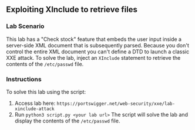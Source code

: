 ## Exploiting XInclude to retrieve files
### Lab Scenario
This lab has a "Check stock" feature that embeds the user input inside a server-side XML document that is subsequently parsed.
Because you don't control the entire XML document you can't define a DTD to launch a classic XXE attack.
To solve the lab, inject an `XInclude` statement to retrieve the contents of the `/etc/passwd` file.

### Instructions
To solve this lab using the script:
1. Access lab here: `https://portswigger.net/web-security/xxe/lab-xinclude-attack`
2. Run `python3 script.py <your lab url>` The script will solve the lab and display the contents of the `/etc/passwd` file.
